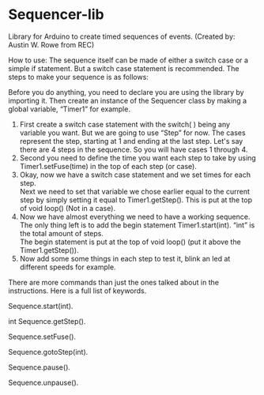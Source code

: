 Sequencer-lib
=============

Library for Arduino to create timed sequences of events. 
(Created by: Austin W. Rowe from REC)

How to use:
The sequence itself can be made of either a switch case or a simple if statement. 
But a switch case statement is recommended.  The steps to make your sequence is as follows:

Before you do anything, you need to declare you are using the library by importing it. 
Then create an instance of the Sequencer class by making a global variable, “Timer1” for example.

1. First create a switch case statement with the switch( ) being any variable you want.
 But we are going to use “Step” for now.  The cases represent the step, starting at 1
 and ending at the last step.  Let's say there are 4 steps in the sequence.  So you will have cases 1 through 4.
2. Second you need to define the time you want each step to take by using Timer1.setFuse(time) 
 in the top of each step (or case).
3. Okay, now we have a switch case statement and we set times for each step.  
 Next we need to set that variable we chose earlier equal to the current step by simply setting it equal
 to Timer1.getStep().  This is put at the top of void loop() (Not in a case).
4. Now we have almost everything we need to have a working sequence. The only thing left is to
 add the begin statement Timer1.start(int). “int” is the total amount of steps.  
 The begin statement is put at the top of void loop() (put it above the Timer1.getStep()).
5. Now add some some things in each step to test it, blink an led at different speeds for example.



There are more commands than just the ones talked about in the instructions.  Here is a full list of keywords.

Sequence.start(int).

int Sequence.getStep().

Sequence.setFuse().

Sequence.gotoStep(int).

Sequence.pause().

Sequence.unpause().


